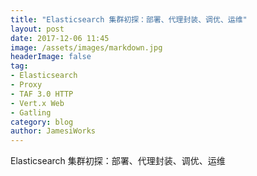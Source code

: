 ```yaml
---
title: "Elasticsearch 集群初探：部署、代理封装、调优、运维"
layout: post
date: 2017-12-06 11:45
image: /assets/images/markdown.jpg
headerImage: false
tag:
- Elasticsearch
- Proxy
- TAF 3.0 HTTP
- Vert.x Web
- Gatling
category: blog
author: JamesiWorks
---
```


Elasticsearch 集群初探：部署、代理封装、调优、运维
